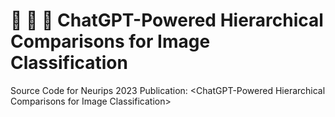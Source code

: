 # :robot: :robot: :robot: ChatGPT-Powered Hierarchical Comparisons for Image Classification
Source Code for Neurips 2023 Publication: &lt;ChatGPT-Powered Hierarchical Comparisons for Image Classification>

